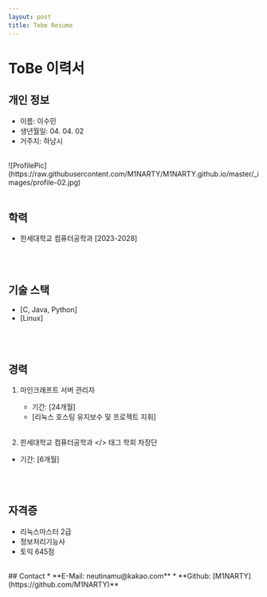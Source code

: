 ```yaml
---
layout: post
title: Tobe Resume
---
```

# ToBe 이력서


## 개인 정보
* 이름: 이수민
* 생년월일: 04. 04. 02
* 거주지: 하남시
<br>
![ProfilePic](https://raw.githubusercontent.com/M1NARTY/M1NARTY.github.io/master/_images/profile-02.jpg)
<br><br>

## 학력
* 한세대학교 컴퓨터공학과 [2023-2028]

<br><br>

## 기술 스택
* [C, Java, Python]
* [Linux]

<br><br>

## 경력
1. 마인크래프트 서버 관리자
   * 기간: [24개월]
   * [리눅스 호스팅 유지보수 및 프로젝트 지휘]
<br><br>

2. 한세대학교 컴퓨터공학과 </> 태그 학회 차장단
  * 기간: [6개월]

<br><br>

## 자격증
* 리눅스마스터 2급
* 정보처리기능사
* 토익 645점

 <br>
## Contact
* **E-Mail: neutinamu@kakao.com**
* **Github: [M1NARTY](https://github.com/M1NARTY)**
